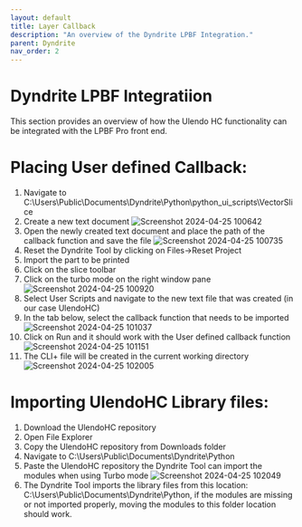 ```yaml
---
layout: default
title: Layer Callback 
description: "An overview of the Dyndrite LPBF Integration."
parent: Dyndrite
nav_order: 2
---
```


# Dyndrite LPBF Integratiion
This section provides an overview of how the Ulendo HC functionality can be integrated with the LPBF Pro front end.

# Placing User defined Callback: 
 1. Navigate to C:\Users\Public\Documents\Dyndrite\Python\python_ui_scripts\VectorSlice
 2. Create a new text document
![Screenshot 2024-04-25 100642](https://github.com/S2AUlendo/HeatCompensation-Docs/assets/29451862/62ae99a6-5894-4fcd-bca3-0e0914617a18)
 3. Open the newly created text document and place the path of the callback function and save the file 
![Screenshot 2024-04-25 100735](https://github.com/S2AUlendo/HeatCompensation-Docs/assets/29451862/05c746a3-e3dc-43c4-b8a2-8ac8451480f1)
 4. Reset the Dyndrite Tool by clicking on Files->Reset Project
 5. Import the part to be printed
 6. Click on the slice toolbar
 7. Click on the turbo mode on the right window pane
 ![Screenshot 2024-04-25 100920](https://github.com/S2AUlendo/HeatCompensation-Docs/assets/29451862/5734279e-581a-4ddb-bda2-c245772070d6)
 8. Select User Scripts and navigate to the new text file that was created (in our case UlendoHC)
 9. In the tab below, select the callback function that needs to be imported
![Screenshot 2024-04-25 101037](https://github.com/S2AUlendo/HeatCompensation-Docs/assets/29451862/86ec56a0-9fc7-41c0-b539-100bb9abd0a1)
 10. Click on Run and it should work with the User defined callback function
![Screenshot 2024-04-25 101151](https://github.com/S2AUlendo/HeatCompensation-Docs/assets/29451862/bd5e197f-f572-4768-a7ea-2f8f608e4157)
 11. The CLI+ file will be created in the current working directory 
![Screenshot 2024-04-25 102005](https://github.com/S2AUlendo/HeatCompensation-Docs/assets/29451862/a1124650-40fa-4057-a70e-d12ab812a28a)

# Importing UlendoHC Library files:
 1. Download the UlendoHC repository
 2. Open File Explorer
 3. Copy the UlendoHC repository from Downloads folder
 4. Navigate to C:\Users\Public\Documents\Dyndrite\Python
 5. Paste the UlendoHC repository the Dyndrite Tool can import the modules when using Turbo mode
![Screenshot 2024-04-25 102049](https://github.com/S2AUlendo/HeatCompensation-Docs/assets/29451862/aed9848f-66c1-4495-948a-5c93011cd3b9)
 6. The Dyndrite Tool imports the library files from this location: C:\Users\Public\Documents\Dyndrite\Python, if the modules are missing or not imported properly, moving the modules to this folder location should work.
 
